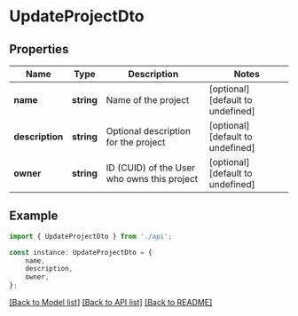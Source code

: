 # UpdateProjectDto


## Properties

Name | Type | Description | Notes
------------ | ------------- | ------------- | -------------
**name** | **string** | Name of the project | [optional] [default to undefined]
**description** | **string** | Optional description for the project | [optional] [default to undefined]
**owner** | **string** | ID (CUID) of the User who owns this project | [optional] [default to undefined]

## Example

```typescript
import { UpdateProjectDto } from './api';

const instance: UpdateProjectDto = {
    name,
    description,
    owner,
};
```

[[Back to Model list]](../README.md#documentation-for-models) [[Back to API list]](../README.md#documentation-for-api-endpoints) [[Back to README]](../README.md)
